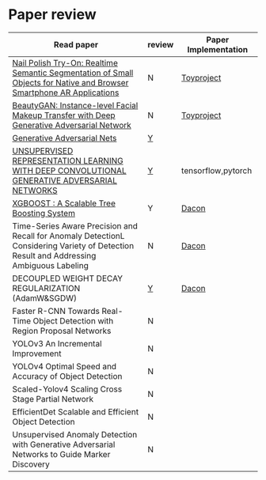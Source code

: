 # Paper review


| Read paper                                                   | review                                                       | Paper Implementation                                         |
| ------------------------------------------------------------ | ------------------------------------------------------------ | ------------------------------------------------------------ |
| [Nail Polish Try-On: Realtime Semantic Segmentation of Small Objects for Native and Browser Smartphone AR Applications](https://arxiv.org/abs/1906.02222) | N                                                            | [Toyproject](https://github.com/roche-MH/project/tree/master/nail%20detection) |
| [BeautyGAN: Instance-level Facial Makeup Transfer with Deep Generative Adversarial Network](http://liusi-group.com/projects/BeautyGAN) | N                                                            | [Toyproject](https://github.com/roche-MH/etching)            |
| [Generative Adversarial Nets](https://papers.nips.cc/paper/5423-generative-adversarial-nets.pdf) | [Y](https://github.com/roche-MH/paper-review/blob/master/PR-001/Generative%20Adversarial%20Nets%20%EB%A6%AC%EB%B7%B0.md) |                                                              |
| [UNSUPERVISED REPRESENTATION LEARNING WITH DEEP CONVOLUTIONAL GENERATIVE ADVERSARIAL NETWORKS](https://arxiv.org/pdf/1511.06434.pdf) | [Y](https://github.com/roche-MH/paper-review/blob/master/PR-001/DCGAN%20%EB%A6%AC%EB%B7%B0.md) | tensorflow,pytorch                                           |
| [XGBOOST : A Scalable Tree Boosting System](https://arxiv.org/pdf/1603.02754.pdf) | Y                                                            | [Dacon](https://github.com/roche-MH/Competition/tree/master/Dacon/jeju_card) |
| Time-Series Aware Precision and Recall for Anomaly DetectionL Considering Variety of Detection Result and Addressing Ambiguous Labeling | N                                                            | [Dacon](https://github.com/roche-MH/Competition/tree/master/Dacon/%EB%B3%B4%EC%95%88%ED%83%90%EC%A7%80) |
| DECOUPLED WEIGHT DECAY REGULARIZATION (AdamW&SGDW)           | [Y](https://github.com/roche-MH/paper-review/blob/master/PR-003/Decoupled%20weight%20decay%20regularization(AdamW%2CAdamWR%2CSGDW%2CSGDWR).md)                                                            | [Dacon](https://github.com/roche-MH/Competition/tree/master/Dacon/%EB%B3%B4%EC%95%88%ED%83%90%EC%A7%80) |
| Faster R-CNN Towards Real-Time Object Detection with Region Proposal Networks          | N                                                            |  |
| YOLOv3 An Incremental Improvement          | N                                                            |  |
| YOLOv4 Optimal Speed and Accuracy of Object Detection          | N                                                            |  |
| Scaled-Yolov4 Scaling Cross Stage Partial Network          | N                                                            |  |
| EfficientDet Scalable and Efficient Object Detection          | N                                                            |  |
| Unsupervised Anomaly Detection with Generative Adversarial Networks to Guide Marker Discovery          | N                                                            |  |
